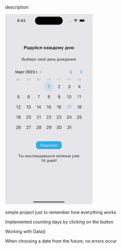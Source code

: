 description:

![Image alt](https://github.com/nzhkv/MyDaysApp/blob/main/SimulatorScreenShot.png)

simple project just to remember how everything works



Implemented counting days by clicking on the button

Working with Data()

When choosing a date from the future, no errors occur


